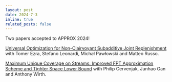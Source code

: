 ```yaml
---
layout: post
date: 2024-7-3
inline: true
related_posts: false
---
```


Two papers accepted to APPROX 2024! 

[Universal Optimization for Non-Clairvoyant Subadditive Joint Replenishment](https://arxiv.org/abs/2407.15809) with Tomer Ezra, Stefano Leonardi, Michał Pawłowski and Matteo Russo.

[Maximum Unique Coverage on Streams: Improved FPT Approximation Scheme and Tighter Space Lower Bound](https://arxiv.org/abs/2102.08476) with Philip Cervenjak, Junhao Gan and Anthony Wirth.
